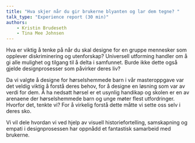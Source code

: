 ```yaml
---
title: "Hva skjer når du gir brukerne blyanten og lar dem tegne? "
talk_type: "Experience report (30 min)"
authors:
    - Kristin Brudeseth
    - Tina Mee Johnsen
---
```

Hva er viktig å tenke på når du skal designe for en gruppe mennesker som opplever diskriminering og utenforskap? Universell utforming handler om å gi alle mulighet og tilgang til å delta i samfunnet. Burde ikke dette også gjelde designprosesser som påvirker deres liv?
 
Da vi valgte å designe for hørselshemmede barn i vår masteroppgave var det veldig viktig å forstå deres behov, for å designe en løsning som var av verdi for dem. Å ha nedsatt hørsel er et usynlig handikap og skolen er en av arenaene der hørselshemmede barn og unge møter flest utfordringer. Hvorfor det, tenkte vi? For å virkelig forstå dette måtte vi sette oss selv i deres sko.

Vi vil dele hvordan vi ved hjelp av visuell historiefortelling, samskapning og empati i designprosessen har oppnådd et fantastisk samarbeid med brukerne.

